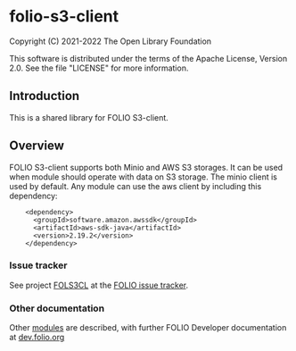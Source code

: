 # folio-s3-client

Copyright (C) 2021-2022 The Open Library Foundation

This software is distributed under the terms of the Apache License, Version 2.0. See the file "LICENSE" for more information.

## Introduction

This is a shared library for FOLIO S3-client.

## Overview

FOLIO S3-client supports both Minio and AWS S3 storages. It can be used when module should operate with data on S3 storage.
The minio client is used by default. Any module can use the aws client by including this dependency:
```
    <dependency>
      <groupId>software.amazon.awssdk</groupId>
      <artifactId>aws-sdk-java</artifactId>
      <version>2.19.2</version>
    </dependency>
```
### Issue tracker

See project [FOLS3CL](https://issues.folio.org/browse/FOLS3CL)
at the [FOLIO issue tracker](https://dev.folio.org/guidelines/issue-tracker).

### Other documentation

Other [modules](https://dev.folio.org/source-code/#server-side) are described,
with further FOLIO Developer documentation at [dev.folio.org](https://dev.folio.org/)
